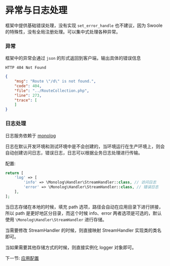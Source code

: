 # 异常与日志处理

框架中提供基础错误处理，没有实现 `set_error_handle` 也不建议，因为 Swoole 的特殊性，没有全局注册处理。可以集中式处理各种异常。

### 异常

框架中的异常会通过 `json` 的形式返回到客户端，输出具体的错误信息

```
HTTP 404 Not Found
```

```json
{
    "msg": "Route \"/d\" is not found.",
    "code": 404,
    "file": "../RouteCollection.php",
    "line": 273,
    "trace": [
    ]
}
```

### 日志处理

日志服务依赖于 [monolog](https://github.com/Seldaek/monolog)

日志在默认开发环境和测试环境中是不会创建的，当环境运行在生产环境上，则会自动创建访问日志，错误日志，日志可以根据业务日志处理进行传输。

配置: 

```php
return [
    'log' => [
        'info' => \Monolog\Handler\StreamHandler::class, // 访问日志
        'error' => \Monolog\Handler\StreamHandler::class, // 错误日志
    ],
];
```

当日志存储在本地的时候，填充 path 选项，路径会自动在应用目录下进行拼接，所以 path 是更好地区分目录，而这个时候 info、error 两者选项是可选的，默认使用 `\Monolog\Handler\StreamHandler` 进行存储。

当需要修改 StreamHandler 的时候，则直接映射 StreamHandler 实现类的类名即可。

当如果需要其他存储方式的时候，则直接实例化 logger 对象即可。

下一节: [应用配置](2-6-docuemnt.md)
